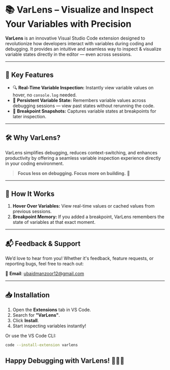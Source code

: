 # 📚 **VarLens – Visualize and Inspect Your Variables with Precision**

**VarLens** is an innovative Visual Studio Code extension designed to revolutionize how developers interact with variables during coding and debugging. It provides an intuitive and seamless way to inspect & visualize variable states directly in the editor — even across sessions.

---

## 🚀 **Key Features**

- 🔍 **Real-Time Variable Inspection:** Instantly view variable values on hover, no `console.log` needed.
- 💾 **Persistent Variable State:** Remembers variable values across debugging sessions — view past states without rerunning the code.
- 🛑 **Breakpoint Snapshots:** Captures variable states at breakpoints for later inspection.

---

## 🛠️ **Why VarLens?**

VarLens simplifies debugging, reduces context-switching, and enhances productivity by offering a seamless variable inspection experience directly in your coding environment.

> **Focus less on debugging. Focus more on building.** 🚀

---

## 🧠 **How It Works**

1. **Hover Over Variables:** View real-time values or cached values from previous sessions.
2. **Breakpoint Memory:** If you added a breakpoint, VarLens remembers the state of variables at that exact moment.

---

## 📬 **Feedback & Support**

We’d love to hear from you! Whether it's feedback, feature requests, or reporting bugs, feel free to reach out:

📧 **Email**: ubaidmanzoor12@gmail.com

---

## 📥 **Installation**

1. Open the **Extensions** tab in VS Code.
2. Search for **"VarLens"**.
3. Click **Install**.
4. Start inspecting variables instantly!

Or use the VS Code CLI:

```sh
code --install-extension varlens

```

## Happy Debugging with VarLens! 🧑‍💻✨
